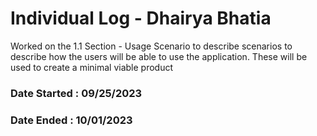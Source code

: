 # Individual Log - Dhairya Bhatia

Worked on the 1.1 Section - Usage Scenario to describe scenarios to describe how the users will be able to use the application. These will be used to create a minimal viable product

### Date Started : 09/25/2023

### Date Ended : 10/01/2023
